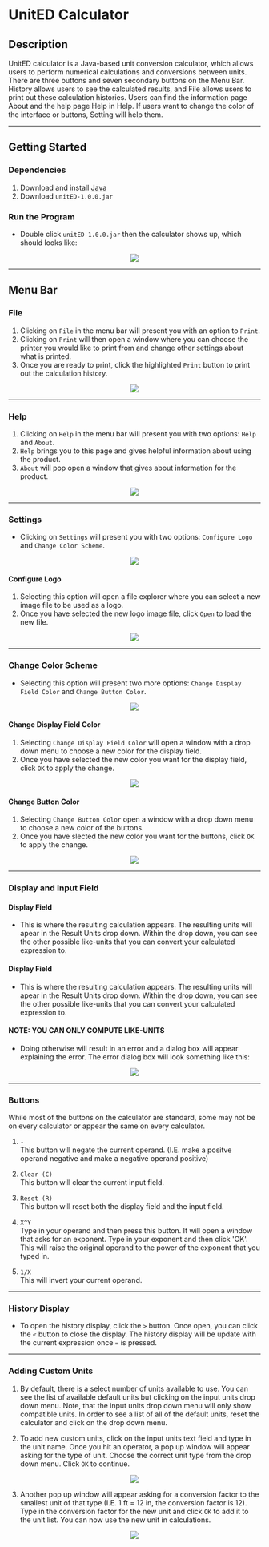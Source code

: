 # UnitED Calculator

## Description
UnitED calculator is a Java-based unit conversion calculator, which allows users to perform numerical calculations and conversions between units. There are three buttons and seven secondary buttons on the Menu Bar. History allows users to see the calculated results, and File allows users to print out these calculation histories. Users can find the information page About and the help page Help in Help. If users want to change the color of the interface or buttons, Setting will help them.

---
## Getting Started

### Dependencies
1. Download and install [Java](https://www.java.com/en/)
2. Download ```unitED-1.0.0.jar```

### Run the Program
* Double click ```unitED-1.0.0.jar``` then the calculator shows up, which should looks like:
<center>
    <img alin = "center" src="./image/unitED.png">
</center>

---
## Menu Bar

### File
1. Clicking on ```File``` in the menu bar will present you with an option to ```Print```.
2. Clicking on ```Print``` will then open a window where you can choose the printer you would like to print from and change other settings about what is printed.
3. Once you are ready to print, click the highlighted ```Print``` button to print out the calculation history.

<center>
    <img alin = "center" src="./image/print.png">
</center>

---

### Help
1. Clicking on ```Help``` in the menu bar will present you with two options: ```Help``` and ```About```. 
2. ```Help``` brings you to this page and gives helpful information about using the product.
3. ```About``` will pop open a window that gives about information for the product.

<center>
    <img alin = "center" src="./image/help.png">
</center>

---

### Settings
* Clicking on ```Settings``` will present you with two options: ```Configure Logo``` and ```Change Color Scheme```.

<center>
    <img alin = "center" src="./image/setting.png">
</center>

#### Configure Logo
1. Selecting this option will open a file explorer where you can select a new image file to be used as a logo.
2. Once you have selected the new logo image file, click ```Open``` to load the new file.

<center>
    <img alin = "center" src="./image/changelogo.png">
</center>

---

### Change Color Scheme
* Selecting this option will present two more options: ```Change Display Field Color``` and ```Change Button Color```.
<center>
    <img alin = "center" src="./image/changecolor.png">
</center>

#### Change Display Field Color
1. Selecting ```Change Display Field Color``` will open a window with a drop down menu to choose a new color for the display field.
3. Once you have selected the new color you want for the display field, click ```OK``` to apply the change.

<center>
    <img alin = "center" src="./image/displaycolor.png">
</center>

#### Change Button Color
1. Selecting ```Change Button Color``` open a window with a drop down menu to choose a new color of the buttons.
2. Once you have slected the new color you want for the buttons, click ```OK``` to apply the change.

<center>
    <img alin = "center" src="./image/displaycolor.png">
</center>

---

### Display and Input Field
#### Display Field
* This is where the resulting calculation appears. The resulting units will apear in the Result Units drop down. Within the drop down, you can see the other possible like-units that you can convert your calculated expression to.

#### Display Field
* This is where the resulting calculation appears. The resulting units will apear in the Result Units drop down. Within the drop down, you can see the other possible like-units that you can convert your calculated expression to.

#### NOTE: YOU CAN ONLY COMPUTE LIKE-UNITS
* Doing otherwise will result in an error and a dialog box will appear explaining the error. The error dialog box will look something like this:

<center>
    <img alin = "center" src="./image/error.png">
</center>


---

### Buttons
While most of the buttons on the calculator are standard, some may not be on every calculator or appear the same on every calculator.
1. ```-``` 
<br>This button will negate the current operand. (I.E. make a positve operand negative and make a negative operand positive)

2. ```Clear (C)```
<br>This button will clear the current input field.

2. ```Reset (R)```
<br>This button will reset both the display field and the input field.

2. ```X^Y```
<br>Type in your operand and then press this button. It will open a window that asks for an exponent. Type in your exponent and then click 'OK'. This will raise the original operand to the power of the exponent that you typed in.

2. ```1/X```
<br>This will invert your current operand.


---

### History Display
* To open the history display, click the ```>``` button. Once open, you can click the ```<``` button to close the display. The history display will be update with the current expression once ```=``` is pressed.

---

### Adding Custom Units
1. By default, there is a select number of units available to use. You can see the list of available default units but clicking on the input units drop down menu. Note, that the input units drop down menu will only show compatible units. In order to see a list of all of the default units, reset the calculator and click on the drop down menu.

2. To add new custom units, click on the input units text field and type in the unit name. Once you hit an operator, a pop up window will appear asking for the type of unit. Choose the correct unit type from the drop down menu. Click ```OK``` to continue.

<center>
    <img alin = "center" src="./image/newunittype.png">
</center>

3.  Another pop up window will appear asking for a conversion factor to the smallest unit of that type (I.E. 1 ft = 12 in, the conversion factor is 12). Type in the conversion factor for the new unit and click ```OK``` to add it to the unit list. You can now use the new unit in calculations.

<center>
    <img alin = "center" src="./image/conversion.png">
</center>
